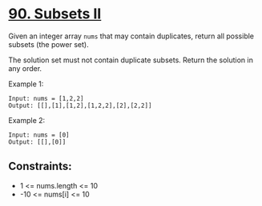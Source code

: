 [90. Subsets II](https://leetcode.com/problems/subsets-ii/)
================

Given an integer array `nums` that may contain duplicates,
return all possible subsets (the power set).

The solution set must not contain duplicate subsets.
Return the solution in any order.

Example 1:
```
Input: nums = [1,2,2]
Output: [[],[1],[1,2],[1,2,2],[2],[2,2]]
```

Example 2:
```
Input: nums = [0]
Output: [[],[0]]
```

Constraints:
------------
 - 1 <= nums.length <= 10
 - -10 <= nums[i] <= 10
